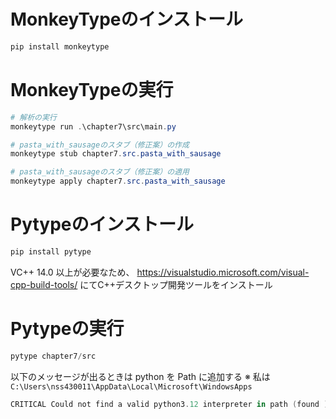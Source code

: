 # MonkeyTypeのインストール

```ps1
pip install monkeytype
```

# MonkeyTypeの実行

```ps1
# 解析の実行
monkeytype run .\chapter7\src\main.py

# pasta_with_sausageのスタブ（修正案）の作成
monkeytype stub chapter7.src.pasta_with_sausage

# pasta_with_sausageのスタブ（修正案）の適用
monkeytype apply chapter7.src.pasta_with_sausage
```

# Pytypeのインストール

```ps1
pip install pytype
```

VC++ 14.0 以上が必要なため、
https://visualstudio.microsoft.com/visual-cpp-build-tools/
にてC++デスクトップ開発ツールをインストール

# Pytypeの実行

```ps1
pytype chapter7/src
```

以下のメッセージが出るときは python を Path に追加する
※ 私は `C:\Users\nss430011\AppData\Local\Microsoft\WindowsApps`
```ps1
CRITICAL Could not find a valid python3.12 interpreter in path (found )
```
